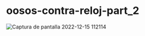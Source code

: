 # oosos-contra-reloj-part_2
![Captura de pantalla 2022-12-15 112114](https://user-images.githubusercontent.com/115857204/207886281-20aa2c69-08c7-46db-ae8f-111b974bb879.jpg)
<!-- para ejecutar el programa hay que usar este comando en linux
>>> gcc juego.c osos_contra_reloj.c test_de_personalidad.c utiles.o -o prueba
>>> ./prueba
 -->
